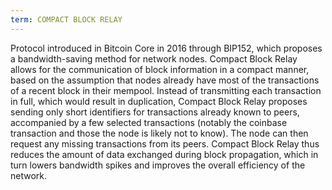 ```yaml
---
term: COMPACT BLOCK RELAY
---
```


Protocol introduced in Bitcoin Core in 2016 through BIP152, which proposes a bandwidth-saving method for network nodes. Compact Block Relay allows for the communication of block information in a compact manner, based on the assumption that nodes already have most of the transactions of a recent block in their mempool. Instead of transmitting each transaction in full, which would result in duplication, Compact Block Relay proposes sending only short identifiers for transactions already known to peers, accompanied by a few selected transactions (notably the coinbase transaction and those the node is likely not to know). The node can then request any missing transactions from its peers. Compact Block Relay thus reduces the amount of data exchanged during block propagation, which in turn lowers bandwidth spikes and improves the overall efficiency of the network.